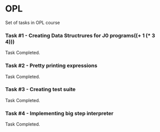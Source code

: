# OPL
Set of tasks in OPL course

### Task #1 - Creating Data Structrures for J0 programs((+ 1 (* 3 4)))
Task Completed.
### Task #2 - Pretty printing expressions
Task Completed.
### Task #3 - Creating test suite
Task Completed.
### Task #4 - Implementing big step interpreter
Task Completed.